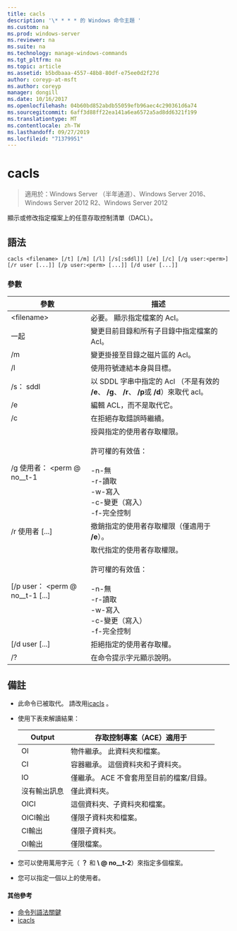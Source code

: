 ```yaml
---
title: cacls
description: '\* * * * 的 Windows 命令主題 '
ms.custom: na
ms.prod: windows-server
ms.reviewer: na
ms.suite: na
ms.technology: manage-windows-commands
ms.tgt_pltfrm: na
ms.topic: article
ms.assetid: b5bdbaaa-4557-48b8-80df-e75ee0d2f27d
author: coreyp-at-msft
ms.author: coreyp
manager: dongill
ms.date: 10/16/2017
ms.openlocfilehash: 04b60bd852abdb55059efb96aec4c290361d6a74
ms.sourcegitcommit: 6aff3d88ff22ea141a6ea6572a5ad8dd6321f199
ms.translationtype: MT
ms.contentlocale: zh-TW
ms.lasthandoff: 09/27/2019
ms.locfileid: "71379951"
---
```

# <a name="cacls"></a>cacls

>適用於：Windows Server （半年通道）、Windows Server 2016、Windows Server 2012 R2、Windows Server 2012

顯示或修改指定檔案上的任意存取控制清單（DACL）。  
## <a name="syntax"></a>語法  
```  
cacls <filename> [/t] [/m] [/l] [/s[:sddl]] [/e] [/c] [/g user:<perm>] [/r user [...]] [/p user:<perm> [...]] [/d user [...]]  
```  
### <a name="parameters"></a>參數  

|        參數        |                                                                                            描述                                                                                             |
|-------------------------|----------------------------------------------------------------------------------------------------------------------------------------------------------------------------------------------------|
|      \<filename\>       |                                                                            必要。 顯示指定檔案的 Acl。                                                                             |
|           一起            |                                                          變更目前目錄和所有子目錄中指定檔案的 Acl。                                                          |
|           /m            |                                                                          變更掛接至目錄之磁片區的 Acl。                                                                           |
|           /l            |                                                                        使用符號連結本身與目標。                                                                         |
|         /s： sddl         |                                       以 SDDL 字串中指定的 Acl （不是有效的 **/e**、 **/g**、 **/r**、 **/p**或 **/d**）來取代 acl。                                        |
|           /e            |                                                                                 編輯 ACL，而不是取代它。                                                                                  |
|           /c            |                                                                                 在拒絕存取錯誤時繼續。                                                                                  |
|    /g 使用者： \<perm @ no__t-1     |   授與指定的使用者存取權限。<br /><br />許可權的有效值：<br /><br />-n-無<br />-r-讀取<br />-w-寫入<br />-c-變更（寫入）<br />-f-完全控制   |
|      /r 使用者 [...]      |                                                                  撤銷指定的使用者存取權限（僅適用于 **/e**）。                                                                   |
| [/p user： \<perm @ no__t-1 [...] | 取代指定的使用者存取權限。<br /><br />許可權的有效值：<br /><br />-n-無<br />-r-讀取<br />-w-寫入<br />-c-變更（寫入）<br />-f-完全控制 |
|     [/d user [...]      |                                                                                    拒絕指定的使用者存取權。                                                                                     |
|           /?            |                                                                                在命令提示字元顯示說明。                                                                                |

## <a name="remarks"></a>備註  
- 此命令已被取代。 請改用[icacls](icacls.md) 。  
- 使用下表來解讀結果：  


  |      Output       |                存取控制專案（ACE）適用于                |
  |-------------------|---------------------------------------------------------------------|
  |        OI         |               物件繼承。 此資料夾和檔案。                |
  |        CI         |           容器繼承。 這個資料夾和子資料夾。            |
  |        IO         | 僅繼承。 ACE 不會套用至目前的檔案/目錄。 |
  | 沒有輸出訊息 |                          僅此資料夾。                          |
  |     OICI      |                 這個資料夾、子資料夾和檔案。                 |
  |   OICI輸出    |                     僅限子資料夾和檔案。                      |
  |     CI輸出      |                          僅限子資料夾。                           |
  |     OI輸出      |                             僅限檔案。                             |


- 您可以使用萬用字元（ **？** 和 **\\ @ no__t-2**）來指定多個檔案。  
- 您可以指定一個以上的使用者。  

#### <a name="additional-references"></a>其他參考  
-   [命令列語法關鍵](command-line-syntax-key.md)   
-   [icacls](icacls.md)  
